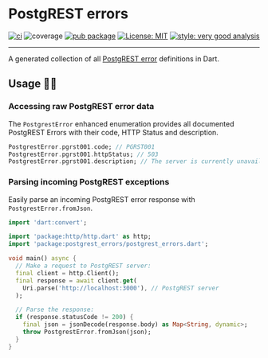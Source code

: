 # PostgREST errors

[![ci](https://img.shields.io/github/actions/workflow/status/alestiago/postgrest_errors/postgrest_errors_package.yaml)](https://github.com/alestiago/postgrest_errors/actions)
![coverage](https://img.shields.io/badge/coverage-100-gree)
[![pub package](https://img.shields.io/pub/v/postgrest_errors.svg)](https://pub.dev/packages/postgrest_errors)
[![License: MIT](https://img.shields.io/badge/license-MIT-blue.svg)](https://opensource.org/licenses/MIT)
[![style: very good analysis](https://img.shields.io/badge/style-very_good_analysis-B22C89.svg)](https://pub.dev/packages/very_good_analysis)

---

A generated collection of all [PostgREST error](https://postgrest.org/en/stable/references/errors.html#postgrest-error-codes) definitions in Dart.

## Usage 🧑‍💻

### Accessing raw PostgREST error data

The `PostgrestError` enhanced enumeration provides all documented PostgREST Errors with their code, HTTP Status and description.

```dart
PostgrestError.pgrst001.code; // PGRST001
PostgrestError.pgrst001.httpStatus; // 503
PostgrestError.pgrst001.description; // The server is currently unavailable (because it is overloaded or down for maintenance). Generally, this is a temporary state.
```

### Parsing incoming PostgREST exceptions

Easily parse an incoming PostgREST error response with `PostgrestError.fromJson`.

```dart
import 'dart:convert';

import 'package:http/http.dart' as http;
import 'package:postgrest_errors/postgrest_errors.dart';

void main() async {
  // Make a request to PostgREST server:
  final client = http.Client();
  final response = await client.get(
    Uri.parse('http://localhost:3000'), // PostgREST server
  );

  // Parse the response:
  if (response.statusCode != 200) {
    final json = jsonDecode(response.body) as Map<String, dynamic>;
    throw PostgrestError.fromJson(json);
  }
}
```
